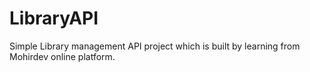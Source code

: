 # LibraryAPI
Simple Library management API project which is built by learning from Mohirdev online platform.
